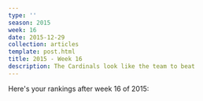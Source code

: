 ```yaml
---
type: ''
season: 2015
week: 16
date: 2015-12-29
collection: articles
template: post.html
title: 2015 - Week 16
description: The Cardinals look like the team to beat
---
```


Here's your rankings after week 16 of 2015:

